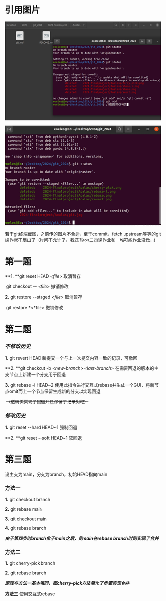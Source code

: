# **引用图片**

![1](./git.jpg)

![2](./git2.jpg)

若干git终端截图，之前传的图片不合适，至于commit，fetch upstream等等的git操作就不展出了（时间不允许了，我还有ros三四课作业和一堆可能作业没做...)

# **第一题**

**1. **git reset HEAD *<file*>    取消暂存

​    git checkout -- *<file*>     撤销修改

**2.** git restore --staged *<file*>    取消暂存

​    git restore *<*file>      撤销修改



# **第二题**

### *不修改历史*

**1.** git revert HEAD    新提交一个与上一次提交内容一致的记录，可撤回

**2. **git checkout -b *<new-branch*> *<last-branch*>     在需要回退的版本的主支节点上新建一个分支用于回退

**3.** git rebase -i HEAD~2    使用此指令进行交互式rebase并生成一个GUI，将新节点omit而上一个节点保留生成新的分支以实现回退

​                                            ~~（这确实实现了回退并且保留了记录对吧）~~

### *修改历史*

**1.** git reset --hard HEAD~1    强制回退

**2. **git reset --soft HEAD~1    软回退



# **第三题**

设主支为main，分支为branch，初始HEAD指向main

### 方法一

**1.** git checkout branch

**2.** git rebase main    

**3.** git checkout main

**4.** git rebase branch

***由于第四步时branch位于main之后，则main在rebase branch时则实现了合并***

### **方法二**

**1.** git cherry-pick branch

**2.** git rebase branch

***原理与方法一基本相同，而cherry-pick方法简化了步骤实现合并***

~~**方法三**   使用交互式rebase~~








